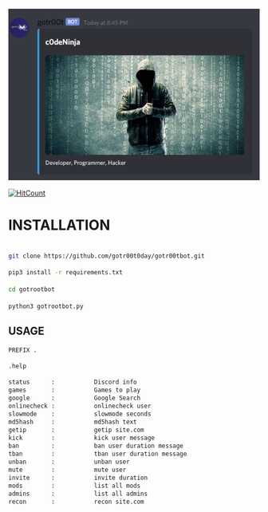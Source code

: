 ![alt text](https://github.com/gotr00t0day/gotr00tbot/blob/master/img/gotrootbot.png)

[![HitCount](http://hits.dwyl.com/gotr00t0day/gotr00tbot.svg)](http://hits.dwyl.com/gotr00t0day/gotr00tbot)

# INSTALLATION

```bash

git clone https://github.com/gotr00t0day/gotr00tbot.git

pip3 install -r requirements.txt

cd gotrootbot

python3 gotrootbot.py

```

## USAGE

```
PREFIX .

.help

status      :           Discord info
games       :           Games to play
google      :           Google Search
onlinecheck :           onlinecheck user
slowmode    :           slowmode seconds
md5hash     :           md5hash text  
getip       :           getip site.com       
kick        :           kick user message 
ban         :           ban user duration message
tban        :           tban user duration message
unban       :           unban user
mute        :           mute user
invite      :           invite duration
mods        :           list all mods
admins      :           list all admins
recon       :           recon site.com

```


